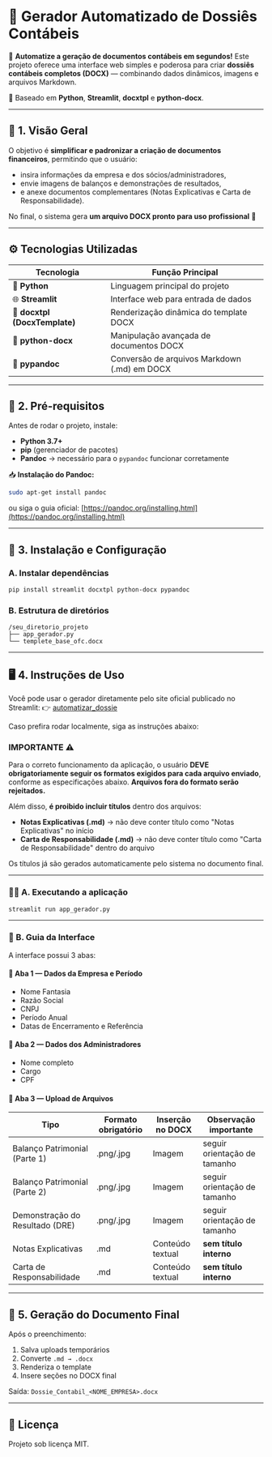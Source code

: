 # 📄 Gerador Automatizado de Dossiês Contábeis

🚀 **Automatize a geração de documentos contábeis em segundos!**
Este projeto oferece uma interface web simples e poderosa para criar **dossiês contábeis completos (DOCX)** — combinando dados dinâmicos, imagens e arquivos Markdown.

🧩 Baseado em **Python**, **Streamlit**, **docxtpl** e **python-docx**.

---

## 🧠 1. Visão Geral

O objetivo é **simplificar e padronizar a criação de documentos financeiros**, permitindo que o usuário:

* insira informações da empresa e dos sócios/administradores,
* envie imagens de balanços e demonstrações de resultados,
* e anexe documentos complementares (Notas Explicativas e Carta de Responsabilidade).

No final, o sistema gera **um arquivo DOCX pronto para uso profissional** 📘

---

## ⚙️ Tecnologias Utilizadas

| Tecnologia                    | Função Principal                             |
| ----------------------------- | -------------------------------------------- |
| 🐍 **Python**                 | Linguagem principal do projeto               |
| 🌐 **Streamlit**              | Interface web para entrada de dados          |
| 🧾 **docxtpl (DocxTemplate)** | Renderização dinâmica do template DOCX       |
| 📄 **python-docx**            | Manipulação avançada de documentos DOCX      |
| 🔄 **pypandoc**               | Conversão de arquivos Markdown (.md) em DOCX |

---

## 🧩 2. Pré-requisitos

Antes de rodar o projeto, instale:

* **Python 3.7+**
* **pip** (gerenciador de pacotes)
* **Pandoc** → necessário para o `pypandoc` funcionar corretamente

📥 **Instalação do Pandoc:**

```bash
sudo apt-get install pandoc
```

ou siga o guia oficial: [https://pandoc.org/installing.html](https://pandoc.org/installing.html)

---

## 🧰 3. Instalação e Configuração

### A. Instalar dependências

```bash
pip install streamlit docxtpl python-docx pypandoc
```

### B. Estrutura de diretórios

```
/seu_diretorio_projeto
├── app_gerador.py
└── templete_base_ofc.docx
```

---

## 🖥️ 4. Instruções de Uso

Você pode usar o gerador diretamente pelo site oficial publicado no Streamlit:
👉 [automatizar_dossie](https://automatizardossie.streamlit.app/)

Caso prefira rodar localmente, siga as instruções abaixo:

### IMPORTANTE ⚠️

Para o correto funcionamento da aplicação, o usuário **DEVE obrigatoriamente seguir os formatos exigidos para cada arquivo enviado**, conforme as especificações abaixo. **Arquivos fora do formato serão rejeitados.**

Além disso, **é proibido incluir títulos** dentro dos arquivos:

* **Notas Explicativas (.md)** → não deve conter título como "Notas Explicativas" no início
* **Carta de Responsabilidade (.md)** → não deve conter título como "Carta de Responsabilidade" dentro do arquivo

Os títulos já são gerados automaticamente pelo sistema no documento final.

---

### 🏃‍♀️ A. Executando a aplicação

```bash
streamlit run app_gerador.py
```

---

### 🧭 B. Guia da Interface

A interface possui 3 abas:

#### 📁 Aba 1 — Dados da Empresa e Período

* Nome Fantasia
* Razão Social
* CNPJ
* Período Anual
* Datas de Encerramento e Referência

#### 👥 Aba 2 — Dados dos Administradores

* Nome completo
* Cargo
* CPF

#### 📎 Aba 3 — Upload de Arquivos

| Tipo                            | Formato obrigatório | Inserção no DOCX | Observação importante        |
| ------------------------------- | ------------------- | ---------------- | ---------------------------- |
| Balanço Patrimonial (Parte 1)   | .png/.jpg           | Imagem           | seguir orientação de tamanho |
| Balanço Patrimonial (Parte 2)   | .png/.jpg           | Imagem           | seguir orientação de tamanho |
| Demonstração do Resultado (DRE) | .png/.jpg           | Imagem           | seguir orientação de tamanho |
| Notas Explicativas              | .md                 | Conteúdo textual | **sem título interno**       |
| Carta de Responsabilidade       | .md                 | Conteúdo textual | **sem título interno**       |

---

## 🧾 5. Geração do Documento Final

Após o preenchimento:

1. Salva uploads temporários
2. Converte `.md → .docx`
3. Renderiza o template
4. Insere seções no DOCX final

Saída: `Dossie_Contabil_<NOME_EMPRESA>.docx`

---

## 📜 Licença

Projeto sob licença MIT.

